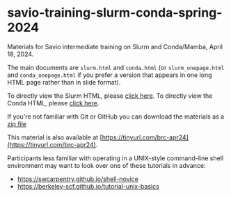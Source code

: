 # savio-training-slurm-conda-spring-2024
Materials for Savio intermediate training on Slurm and Conda/Mamba, April 18, 2024. 

The main documents are `slurm.html` and `conda.html` (or `slurm_onepage.html` and `conda_onepage.html` if you prefer a version that appears in one long HTML page rather than in slide format).

To directly view the Slurm HTML, please [click here](https://htmlpreview.github.io/?https://github.com/ucb-rit/savio-training-slurm-conda-spring-2024/blob/main/slurm.html).
To directly view the Conda HTML, please [click here](https://htmlpreview.github.io/?https://github.com/ucb-rit/savio-training-slurm-conda-spring-2024/blob/main/conda.html).

If you're not familiar with Git or GitHub you can download the materials as a [zip file](https://github.com/ucb-rit/savio-training-slurm-conda-spring-2024/archive/main.zip)

This material is also available at [https://tinyurl.com/brc-apr24](https://tinyurl.com/brc-apr24).

Participants less familiar with operating in a UNIX-style command-line shell environment may want to look over one of these tutorials in advance:

- https://swcarpentry.github.io/shell-novice
- https://berkeley-scf.github.io/tutorial-unix-basics
